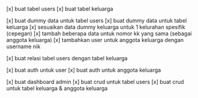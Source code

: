 <!-- ----- Tabel -->
[x] buat tabel users
[x] buat tabel keluarga

<!-- ----- dummy data -->
[x] buat dummy data untuk tabel users
[x] buat dummy data untuk tabel keluarga
[x] sesuaikan data dummy keluarga untuk 1 kelurahan spesifik (cepegan)
[x] tambah beberapa data untuk nomor kk yang sama (sebagai anggota keluarga)
[x] tambahkan user untuk anggota keluarga dengan username nik 

<!-- ----- relasi -->
[x] buat relasi tabel users dengan tabel keluarga

<!-- ----- auth -->
[x] buat auth untuk user
[x] buat auth untuk anggota keluarga

<!-- ----- Admin -->
[x] buat dashboard admin
[x] buat crud untuk tabel users
[x] buat crud untuk tabel keluarga & anggota keluarga